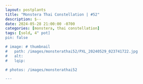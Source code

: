 ```yaml
---
layout: postplants
title: "Monstera Thai Constellation | #52"
description: $--
date: 2024-05-28 21:00:00 -0700
categories: [monstera, thai constellation]
tags: [sold, 4" pot]
pin: false

# image: # thumbnail
#   path: /images/monsterathai52/PXL_20240529_023741722.jpg
#   alt:
#   lqip:

# photos: /images/monsterathai52

---
```

